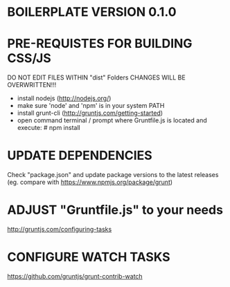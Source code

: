 BOILERPLATE VERSION 0.1.0
==============================================================




PRE-REQUISTES FOR BUILDING CSS/JS
==============================================================

DO NOT EDIT FILES WITHIN "dist" Folders
CHANGES WILL BE OVERWRITTEN!!!
- install nodejs (http://nodejs.org/)
- make sure 'node' and 'npm' is in your system PATH
- install grunt-cli (http://gruntjs.com/getting-started)
- open command terminal / prompt where Gruntfile.js is located and execute: # npm install



	
UPDATE DEPENDENCIES
==============================================================

Check "package.json" and update package versions to the latest releases (eg. compare with https://www.npmjs.org/package/grunt)


	

ADJUST "Gruntfile.js" to your needs
==============================================================

http://gruntjs.com/configuring-tasks




CONFIGURE WATCH TASKS
==============================================================

https://github.com/gruntjs/grunt-contrib-watch



